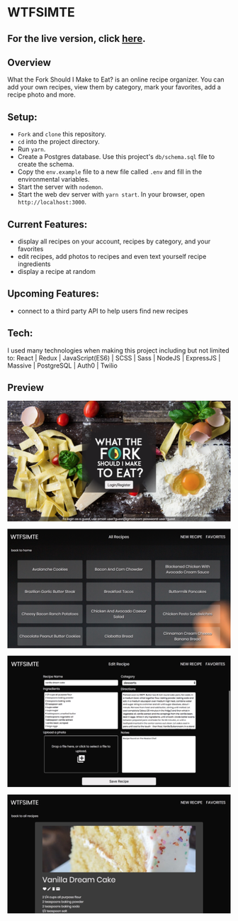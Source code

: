 # WTFSIMTE

## For the live version, click [here](http://wtfsimte.com).

## Overview
What the Fork Should I Make to Eat? is an online recipe organizer. You can add your own recipes, view them by category, mark your favorites, add a recipe photo and more. 

## Setup:

* `Fork` and `clone` this repository.
* `cd` into the project directory.
* Run `yarn`.
* Create a Postgres database. Use this project's `db/schema.sql` file to create the schema.
* Copy the `env.example` file to a new file called `.env` and fill in the environmental variables.
* Start the server with `nodemon`.
* Start the web dev server with `yarn start`. In your browser, open `http://localhost:3000`.

## Current Features:
- display all recipes on your account, recipes by category, and your favorites
- edit recipes, add photos to recipes and even text yourself recipe ingredients
- display a recipe at random

<!-- * Front end based on React / Redux, using Sass for responsive styling
* Back end runs on Node using Express and Express Session, connected to a PostgreSQL database
* Utilizes AWS S3 and React DropZone for image uploads and storage -->

## Upcoming Features:
- connect to a third party API to help users find new recipes

## Tech:
I used many technologies when making this project including but not limited to: React | Redux | JavaScript(ES6) | SCSS | Sass | NodeJS | ExpressJS | Massive | PostgreSQL | Auth0 | Twilio

## Preview
![Landing Page](https://github.com/melodymennen/personal-project/blob/master/assets/landing%20page-wtfsimte.com.png)

![All Recipes Page](https://github.com/melodymennen/personal-project/blob/master/assets/all%20recipes-wtfsimte.com.png)

![Add/Edit Recipe Page](https://github.com/melodymennen/personal-project/blob/master/assets/edit%20recipe-wtfsimte.com.png)

![Recipe Page](https://github.com/melodymennen/personal-project/blob/master/assets/recipe-wtfsimte.com.png)